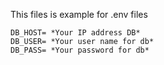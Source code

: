 This files is example for .env  files 
```
DB_HOST= *Your IP address DB* 
DB_USER= *Your user name for db* 
DB_PASS= *Your password for db* 
```